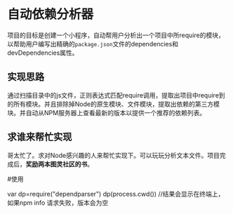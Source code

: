 自动依赖分析器
===
项目的目标是创建一个小程序，自动帮用户分析出一个项目中所require的模块，以帮助用户编写出精确的`package.json`文件的dependencies和devDependencies属性。

## 实现思路
通过扫描目录中的js文件，正则表达式匹配require调用，提取出项目中require到的所有模块。并且排除掉Node的原生模块、文件模块，提取出依赖的第三方模块。并自动从NPM服务器上查看最新的版本以提供一个推荐的依赖列表。  

## 求谁来帮忙实现
哥太忙了。求对Node感兴趣的人来帮忙实现下。可以玩玩分析文本文件。项目完成后，**奖励两本图灵社区的书**。

#使用

var dp=require("dependparser")
dp(process.cwd()) //结果会显示在终端上，如果npm info 请求失败，版本会为空
